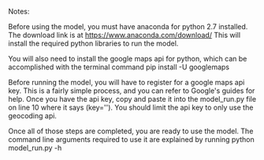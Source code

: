Notes:

Before using the model, you must have anaconda for python 2.7 installed.
The download link is at https://www.anaconda.com/download/
This will install the required python libraries to run the model.

You will also need to install the google maps api for python,
which can be accomplished with the terminal command 
pip install -U googlemaps

Before running the model, you will have to register for a google maps api key.
This is a fairly simple process, and you can refer to Google's guides for help.
Once you have the api key, copy and paste it into the model_run.py file on line 10
where it says (key=''). You should limit the api key to only use the geocoding api.

Once all of those steps are completed, you are ready to use the model.
The command line arguments required to use it are explained by running
python model_run.py -h